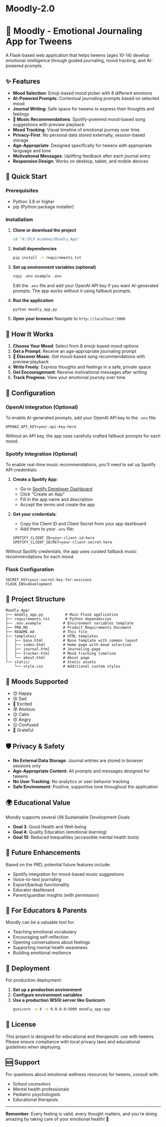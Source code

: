 # Moodly-2.0
# 🌟 Moodly - Emotional Journaling App for Tweens

A Flask-based web application that helps tweens (ages 10-14) develop emotional intelligence through guided journaling, mood tracking, and AI-powered prompts.

## ✨ Features

- **Mood Selection**: Emoji-based mood picker with 8 different emotions
- **AI-Powered Prompts**: Contextual journaling prompts based on selected mood
- **Journal Writing**: Safe space for tweens to express their thoughts and feelings
- **🎵 Music Recommendations**: Spotify-powered mood-based song suggestions with preview playback
- **Mood Tracking**: Visual timeline of emotional journey over time
- **Privacy-First**: No personal data stored externally, session-based storage
- **Age-Appropriate**: Designed specifically for tweens with appropriate language and tone
- **Motivational Messages**: Uplifting feedback after each journal entry
- **Responsive Design**: Works on desktop, tablet, and mobile devices

## 🚀 Quick Start

### Prerequisites
- Python 3.8 or higher
- pip (Python package installer)

### Installation

1. **Clone or download the project**
   ```bash
   cd "d:\PLP Academy\Moodly_App"
   ```

2. **Install dependencies**
   ```bash
   pip install -r requirements.txt
   ```

3. **Set up environment variables (optional)**
   ```bash
   copy .env.example .env
   ```
   Edit the `.env` file and add your OpenAI API key if you want AI-generated prompts. The app works without it using fallback prompts.

4. **Run the application**
   ```bash
   python moodly_app.py
   ```

5. **Open your browser**
   Navigate to `http://localhost:5000`

## 🎯 How It Works

1. **Choose Your Mood**: Select from 8 emoji-based mood options
2. **Get a Prompt**: Receive an age-appropriate journaling prompt
3. **🎵 Discover Music**: Get mood-based song recommendations with preview playback
4. **Write Freely**: Express thoughts and feelings in a safe, private space
5. **Get Encouragement**: Receive motivational messages after writing
6. **Track Progress**: View your emotional journey over time

## 🔧 Configuration

### OpenAI Integration (Optional)
To enable AI-generated prompts, add your OpenAI API key to the `.env` file:
```
OPENAI_API_KEY=your-api-key-here
```

Without an API key, the app uses carefully crafted fallback prompts for each mood.

### Spotify Integration (Optional)
To enable real-time music recommendations, you'll need to set up Spotify API credentials:

1. **Create a Spotify App**:
   - Go to [Spotify Developer Dashboard](https://developer.spotify.com/dashboard/)
   - Click "Create an App"
   - Fill in the app name and description
   - Accept the terms and create the app

2. **Get your credentials**:
   - Copy the Client ID and Client Secret from your app dashboard
   - Add them to your `.env` file:
   ```
   SPOTIFY_CLIENT_ID=your-client-id-here
   SPOTIFY_CLIENT_SECRET=your-client-secret-here
   ```

Without Spotify credentials, the app uses curated fallback music recommendations for each mood.

### Flask Configuration
```
SECRET_KEY=your-secret-key-for-sessions
FLASK_ENV=development
```

## 📁 Project Structure

```
Moodly_App/
├── moodly_app.py          # Main Flask application
├── requirements.txt       # Python dependencies
├── .env.example          # Environment variables template
├── PRD.MD                # Product Requirements Document
├── README.md             # This file
├── templates/            # HTML templates
│   ├── base.html         # Base template with common layout
│   ├── index.html        # Home page with mood selection
│   ├── journal.html      # Journaling page
│   ├── tracker.html      # Mood tracking timeline
│   └── about.html        # About page
└── static/               # Static assets
    └── style.css         # Additional custom styles
```

## 🎨 Moods Supported

- 😊 Happy
- 😢 Sad  
- 🤩 Excited
- 😰 Anxious
- 😌 Calm
- 😠 Angry
- 😕 Confused
- 🙏 Grateful

## 🛡️ Privacy & Safety

- **No External Data Storage**: Journal entries are stored in browser sessions only
- **Age-Appropriate Content**: All prompts and messages designed for tweens
- **No User Tracking**: No analytics or user behavior tracking
- **Safe Environment**: Positive, supportive tone throughout the application

## 🌍 Educational Value

Moodly supports several UN Sustainable Development Goals:
- **Goal 3**: Good Health and Well-being
- **Goal 4**: Quality Education (emotional learning)
- **Goal 10**: Reduced Inequalities (accessible mental health tools)

## 🔄 Future Enhancements

Based on the PRD, potential future features include:
- Spotify integration for mood-based music suggestions
- Voice-to-text journaling
- Export/backup functionality
- Educator dashboard
- Parent/guardian insights (with permission)

## 🤝 For Educators & Parents

Moodly can be a valuable tool for:
- Teaching emotional vocabulary
- Encouraging self-reflection
- Opening conversations about feelings
- Supporting mental health awareness
- Building emotional resilience

## 🚀 Deployment

For production deployment:

1. **Set up a production environment**
2. **Configure environment variables**
3. **Use a production WSGI server like Gunicorn**
   ```bash
   gunicorn -w 4 -b 0.0.0.0:5000 moodly_app:app
   ```

## 📄 License

This project is designed for educational and therapeutic use with tweens. Please ensure compliance with local privacy laws and educational guidelines when deploying.

## 🆘 Support

For questions about emotional wellness resources for tweens, consult with:
- School counselors
- Mental health professionals
- Pediatric psychologists
- Educational therapists

---

**Remember**: Every feeling is valid, every thought matters, and you're doing amazing by taking care of your emotional health! 🌟

